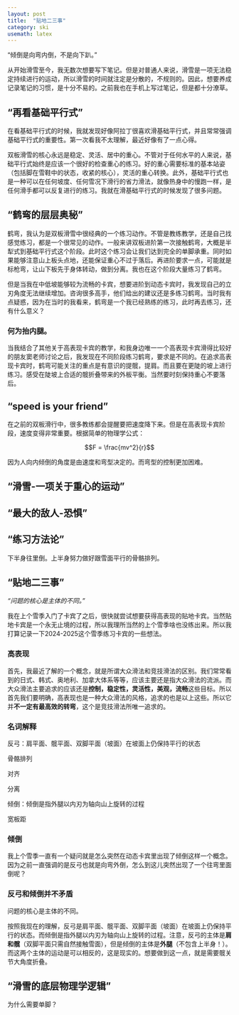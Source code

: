 ```yaml
---
layout: post
title:  "贴地二三事"
category: ski
usemath: latex
---
```


“倾倒是向弯内倒，不是向下趴。”

从开始滑雪至今，我无数次想要写下笔记。但是对普通人来说，滑雪是一项无法稳定持续进行的运动，所以滑雪的时间就注定是分散的，不规则的。因此，想要养成记录笔记的习惯，是十分不易的。之前我也在手机上写过笔记，但是都十分潦草。

## “再看基础平行式”  

在看基础平行式的时候，我就发现好像阿拉丁很喜欢滑基础平行式，并且常常强调基础平行式的重要性。第一次看我不太理解，最近好像有了一点心得。

双板滑雪的核心永远是稳定、灵活、居中的重心。不管对于任何水平的人来说，基础平行式始终是应该一个很好的检查重心的练习。好的重心需要标准的基本站姿（包括脚在雪鞋中的状态，收紧的核心），灵活的重心转换。此外，基础平行式也是一种可以在任何坡度、任何雪况下滑行的省力滑法，就像热身中的慢跑一样，是任何滑手都可以反复进行的练习。我就在滑基础平行式的时候发现了很多问题。

## “鹤弯的层层奥秘”

鹤弯，我认为是双板滑雪中很经典的一个练习动作。不管是教练教学，还是自己找感觉练习，都是一个很常见的动作。一般来讲双板进阶第一次接触鹤弯，大概是半犁式到基础平行式这个阶段。此时这个练习会让我们达到完全的单脚承重。同时如果能够注意山上板头点地，还能保证重心不过于落后。再进阶要求一点，可能就是标枪弯，让山下板先于身体转动，做到分离。我也在这个阶段大量练习了鹤弯。

但是当我在中低坡能够较为流畅的卡宾，想要进阶到动态卡宾时，我发现自己的立刃角度无法继续增加。咨询很多高手，他们给出的建议还是多练习鹤弯。当时我有点疑惑，因为在当时的我看来，鹤弯是一个我已经熟练的练习，此时再去练习，还有什么意义？

### 何为抬内腿。

当我结合了其他关于高表现卡宾的教学，和我身边唯一一个高表现卡宾滑得比较好的朋友窦老师讨论之后，我发现在不同阶段练习鹤弯，要求是不同的。在追求高表现卡宾时，鹤弯可能关注的重点是有意识的提髋，提肩。而且要在更陡的坡上进行练习。感受在陡坡上合适的髋折叠带来的外板平衡。当然要时刻保持重心不要落后。

## “speed is your friend”

在之前的双板滑行中，很多教练都会提醒要把速度降下来。但是在高表现卡宾阶段，速度变得非常重要。根据简单的物理学公式：

$$F = \frac{mv^2}{r}$$

因为人向内倾倒的角度是由速度和弯型决定的。而弯型的控制更加困难。

## “滑雪-一项关于重心的运动”

## “最大的敌人-恐惧”

## “练习方法论”

下半身往里倒。上半身努力做好跟雪面平行的骨骼排列。

## “贴地二三事”  

*“问题的核心是主体的不同。”*

我在上个雪季入门了卡宾了之后，很快就尝试想要获得高表现的贴地卡宾。当然贴地卡宾是一个永无止境的过程，所以我理所当然的上个雪季啥也没练出来。所以我打算记录一下2024-2025这个雪季练习卡宾的一些想法。

### 高表现  

首先，我最近了解的一个概念，就是所谓大众滑法和竞技滑法的区别。我们常常看到的日式、韩式、奥地利、加拿大体系等等，应该主要还是指大众滑法的流派。而大众滑法主要追求的应该还是**控制，稳定性，灵活性，美观，流畅**这些目标。所以首先我们要明确，高表现也是一种大众滑法的风格，追求的也是以上这些。所以它并**不一定有最高效的转弯**，这个是竞技滑法所唯一追求的。

### 名词解释

反弓：肩平面、髋平面、双脚平面（坡面）在坡面上仍保持平行的状态

骨骼排列

对齐

分离

倾倒：倾倒是指外腿以内刃为轴向山上旋转的过程

宽板距

### 倾倒  

我上个雪季一直有一个疑问就是怎么突然在动态卡宾里出现了倾倒这样一个概念。因为之前一直强调的是反弓也就是向弯外倒，怎么到这儿突然出现了一个往弯里面倒呢？

### 反弓和倾倒并不矛盾  

问题的核心是主体的不同。

按照我现在的理解，反弓是肩平面、髋平面、双脚平面（坡面）在坡面上仍保持平行的状态。而倾倒是指外腿以内刃为轴向山上旋转的过程。注意，反弓的主体是**肩和髋**（双脚平面只需自然接触雪面），但是倾倒的主体是**外腿**（不包含上半身！）。而这两个主体的运动是可以相反的，这是现实的。想要做到这一点，就是需要髋关节大角度折叠。

## “滑雪的底层物理学逻辑”

为什么需要单脚？